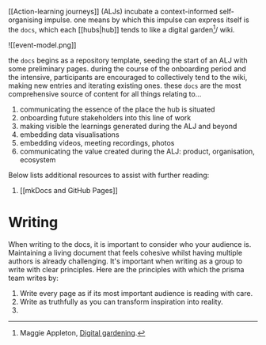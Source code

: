 [[Action-learning journeys]] (ALJs) incubate a context-informed self-organising impulse. one means by which this impulse can express itself is the `docs`, which each [[hubs|hub]] tends to like a digital garden[^1]/ wiki.

![[event-model.png]]

the `docs` begins as a repository template, seeding the start of an ALJ with some preliminary pages. during the course of the onboarding period and the intensive, participants are encouraged to collectively tend to the wiki, making new entries and iterating existing ones. these `docs` are the most comprehensive source of content for all things relating to... 

1. communicating the essence of the place the hub is situated 
2. onboarding future stakeholders into this line of work
3. making visible the learnings generated during the ALJ and beyond
4. embedding data visualisations
5. embedding videos, meeting recordings, photos
6. communicating the value created during the ALJ: product, organisation, ecosystem

Below lists additional resources to assist with further reading:

1. [[mkDocs and GitHub Pages]]

# Writing
When writing to the docs, it is important to consider who your audience is. Maintaining a living document that feels cohesive whilst having multiple authors is already challenging. It's important when writing as a group to write with clear principles. Here are the principles with which the prisma team writes by: 

1. Write every page as if its most important audience is reading with care.
2. Write as truthfully as you can transform inspiration into reality.
3. 

[^1]: Maggie Appleton, [Digital gardening](https://maggieappleton.com/garden-history).

